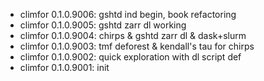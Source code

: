 -   climfor 0.1.0.9006: gshtd ind begin, book refactoring
-   climfor 0.1.0.9005: gshtd zarr dl working
-   climfor 0.1.0.9004: chirps & gshtd zarr dl & dask+slurm
-   climfor 0.1.0.9003: tmf deforest & kendall's tau for chirps
-   climfor 0.1.0.9002: quick exploration with dl script def
-   climfor 0.1.0.9001: init
